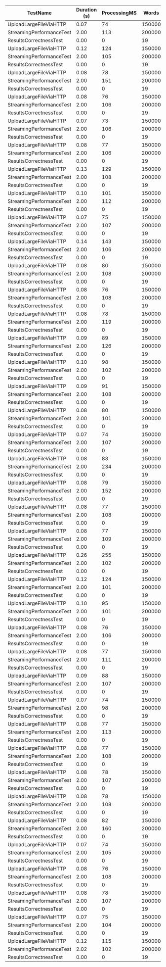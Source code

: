 | TestName | Duration (s) | ProcessingMS | Words | Groups |
|----------|--------------|--------------|-------|--------|
| UploadLargeFileViaHTTP | 0.07 | 74 | 150000 | 4528 |
| StreamingPerformanceTest | 2.00 | 113 | 200000 | 4528 |
| ResultsCorrectnessTest | 0.00 | 0 | 19 | 8 |
| UploadLargeFileViaHTTP | 0.12 | 124 | 150000 | 4528 |
| StreamingPerformanceTest | 2.00 | 105 | 200000 | 4528 |
| ResultsCorrectnessTest | 0.00 | 0 | 19 | 8 |
| UploadLargeFileViaHTTP | 0.08 | 78 | 150000 | 4528 |
| StreamingPerformanceTest | 2.00 | 151 | 200000 | 4528 |
| ResultsCorrectnessTest | 0.00 | 0 | 19 | 8 |
| UploadLargeFileViaHTTP | 0.08 | 76 | 150000 | 4528 |
| StreamingPerformanceTest | 2.00 | 106 | 200000 | 4528 |
| ResultsCorrectnessTest | 0.00 | 0 | 19 | 8 |
| UploadLargeFileViaHTTP | 0.07 | 73 | 150000 | 4528 |
| StreamingPerformanceTest | 2.00 | 106 | 200000 | 4528 |
| ResultsCorrectnessTest | 0.00 | 0 | 19 | 8 |
| UploadLargeFileViaHTTP | 0.08 | 77 | 150000 | 4528 |
| StreamingPerformanceTest | 2.00 | 106 | 200000 | 4528 |
| ResultsCorrectnessTest | 0.00 | 0 | 19 | 8 |
| UploadLargeFileViaHTTP | 0.13 | 129 | 150000 | 4528 |
| StreamingPerformanceTest | 2.00 | 108 | 200000 | 4528 |
| ResultsCorrectnessTest | 0.00 | 0 | 19 | 8 |
| UploadLargeFileViaHTTP | 0.10 | 101 | 150000 | 4528 |
| StreamingPerformanceTest | 2.00 | 112 | 200000 | 4528 |
| ResultsCorrectnessTest | 0.00 | 0 | 19 | 8 |
| UploadLargeFileViaHTTP | 0.07 | 75 | 150000 | 4528 |
| StreamingPerformanceTest | 2.00 | 107 | 200000 | 4528 |
| ResultsCorrectnessTest | 0.00 | 0 | 19 | 8 |
| UploadLargeFileViaHTTP | 0.14 | 143 | 150000 | 4528 |
| StreamingPerformanceTest | 2.00 | 106 | 200000 | 4528 |
| ResultsCorrectnessTest | 0.00 | 0 | 19 | 8 |
| UploadLargeFileViaHTTP | 0.08 | 80 | 150000 | 4528 |
| StreamingPerformanceTest | 2.00 | 108 | 200000 | 4528 |
| ResultsCorrectnessTest | 0.00 | 0 | 19 | 8 |
| UploadLargeFileViaHTTP | 0.08 | 76 | 150000 | 4528 |
| StreamingPerformanceTest | 2.00 | 108 | 200000 | 4528 |
| ResultsCorrectnessTest | 0.00 | 0 | 19 | 8 |
| UploadLargeFileViaHTTP | 0.08 | 78 | 150000 | 4528 |
| StreamingPerformanceTest | 2.00 | 119 | 200000 | 4528 |
| ResultsCorrectnessTest | 0.00 | 0 | 19 | 8 |
| UploadLargeFileViaHTTP | 0.09 | 89 | 150000 | 4528 |
| StreamingPerformanceTest | 2.00 | 126 | 200000 | 4528 |
| ResultsCorrectnessTest | 0.00 | 0 | 19 | 8 |
| UploadLargeFileViaHTTP | 0.10 | 98 | 150000 | 4528 |
| StreamingPerformanceTest | 2.00 | 102 | 200000 | 4528 |
| ResultsCorrectnessTest | 0.00 | 0 | 19 | 8 |
| UploadLargeFileViaHTTP | 0.09 | 91 | 150000 | 4528 |
| StreamingPerformanceTest | 2.00 | 108 | 200000 | 4528 |
| ResultsCorrectnessTest | 0.00 | 0 | 19 | 8 |
| UploadLargeFileViaHTTP | 0.08 | 80 | 150000 | 4528 |
| StreamingPerformanceTest | 2.00 | 101 | 200000 | 4528 |
| ResultsCorrectnessTest | 0.00 | 0 | 19 | 8 |
| UploadLargeFileViaHTTP | 0.07 | 74 | 150000 | 4528 |
| StreamingPerformanceTest | 2.00 | 107 | 200000 | 4528 |
| ResultsCorrectnessTest | 0.00 | 0 | 19 | 8 |
| UploadLargeFileViaHTTP | 0.08 | 83 | 150000 | 4528 |
| StreamingPerformanceTest | 2.00 | 234 | 200000 | 4528 |
| ResultsCorrectnessTest | 0.00 | 0 | 19 | 8 |
| UploadLargeFileViaHTTP | 0.08 | 79 | 150000 | 4528 |
| StreamingPerformanceTest | 2.00 | 152 | 200000 | 4528 |
| ResultsCorrectnessTest | 0.00 | 0 | 19 | 8 |
| UploadLargeFileViaHTTP | 0.08 | 77 | 150000 | 4528 |
| StreamingPerformanceTest | 2.00 | 108 | 200000 | 4528 |
| ResultsCorrectnessTest | 0.00 | 0 | 19 | 8 |
| UploadLargeFileViaHTTP | 0.08 | 77 | 150000 | 4528 |
| StreamingPerformanceTest | 2.00 | 109 | 200000 | 4528 |
| ResultsCorrectnessTest | 0.00 | 0 | 19 | 8 |
| UploadLargeFileViaHTTP | 0.26 | 255 | 150000 | 4528 |
| StreamingPerformanceTest | 2.00 | 102 | 200000 | 4528 |
| ResultsCorrectnessTest | 0.00 | 0 | 19 | 8 |
| UploadLargeFileViaHTTP | 0.12 | 124 | 150000 | 4528 |
| StreamingPerformanceTest | 2.00 | 101 | 200000 | 4528 |
| ResultsCorrectnessTest | 0.00 | 0 | 19 | 8 |
| UploadLargeFileViaHTTP | 0.10 | 95 | 150000 | 4528 |
| StreamingPerformanceTest | 2.00 | 101 | 200000 | 4528 |
| ResultsCorrectnessTest | 0.00 | 0 | 19 | 8 |
| UploadLargeFileViaHTTP | 0.08 | 76 | 150000 | 4528 |
| StreamingPerformanceTest | 2.00 | 106 | 200000 | 4528 |
| ResultsCorrectnessTest | 0.00 | 0 | 19 | 8 |
| UploadLargeFileViaHTTP | 0.08 | 77 | 150000 | 4528 |
| StreamingPerformanceTest | 2.00 | 111 | 200000 | 4528 |
| ResultsCorrectnessTest | 0.00 | 0 | 19 | 8 |
| UploadLargeFileViaHTTP | 0.09 | 88 | 150000 | 4528 |
| StreamingPerformanceTest | 2.00 | 107 | 200000 | 4528 |
| ResultsCorrectnessTest | 0.00 | 0 | 19 | 8 |
| UploadLargeFileViaHTTP | 0.07 | 74 | 150000 | 4528 |
| StreamingPerformanceTest | 2.00 | 98 | 200000 | 4528 |
| ResultsCorrectnessTest | 0.00 | 0 | 19 | 8 |
| UploadLargeFileViaHTTP | 0.08 | 77 | 150000 | 4528 |
| StreamingPerformanceTest | 2.00 | 113 | 200000 | 4528 |
| ResultsCorrectnessTest | 0.00 | 0 | 19 | 8 |
| UploadLargeFileViaHTTP | 0.08 | 77 | 150000 | 4528 |
| StreamingPerformanceTest | 2.00 | 108 | 200000 | 4528 |
| ResultsCorrectnessTest | 0.00 | 0 | 19 | 8 |
| UploadLargeFileViaHTTP | 0.08 | 78 | 150000 | 4528 |
| StreamingPerformanceTest | 2.00 | 107 | 200000 | 4528 |
| ResultsCorrectnessTest | 0.00 | 0 | 19 | 8 |
| UploadLargeFileViaHTTP | 0.08 | 78 | 150000 | 4528 |
| StreamingPerformanceTest | 2.00 | 108 | 200000 | 4528 |
| ResultsCorrectnessTest | 0.00 | 0 | 19 | 8 |
| UploadLargeFileViaHTTP | 0.08 | 82 | 150000 | 4528 |
| StreamingPerformanceTest | 2.00 | 160 | 200000 | 4528 |
| ResultsCorrectnessTest | 0.00 | 0 | 19 | 8 |
| UploadLargeFileViaHTTP | 0.07 | 74 | 150000 | 4528 |
| StreamingPerformanceTest | 2.00 | 105 | 200000 | 4528 |
| ResultsCorrectnessTest | 0.00 | 0 | 19 | 8 |
| UploadLargeFileViaHTTP | 0.08 | 76 | 150000 | 4528 |
| StreamingPerformanceTest | 2.00 | 108 | 200000 | 4528 |
| ResultsCorrectnessTest | 0.00 | 0 | 19 | 8 |
| UploadLargeFileViaHTTP | 0.08 | 78 | 150000 | 4528 |
| StreamingPerformanceTest | 2.00 | 107 | 200000 | 4528 |
| ResultsCorrectnessTest | 0.00 | 0 | 19 | 8 |
| UploadLargeFileViaHTTP | 0.07 | 75 | 150000 | 4528 |
| StreamingPerformanceTest | 2.00 | 104 | 200000 | 4528 |
| ResultsCorrectnessTest | 0.00 | 0 | 19 | 8 |
| UploadLargeFileViaHTTP | 0.12 | 115 | 150000 | 4528 |
| StreamingPerformanceTest | 2.02 | 102 | 200000 | 4528 |
| ResultsCorrectnessTest | 0.00 | 0 | 19 | 8 |
